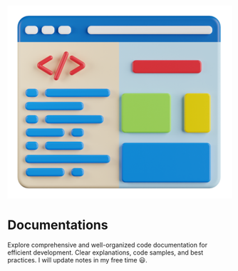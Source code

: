 ![bannerimg](<img/programming-language-3d-illustra.png>)

# Documentations
 
Explore comprehensive and well-organized code documentation for efficient development. Clear explanations, code samples, and best practices. I will update notes in my free time 😃.

